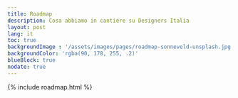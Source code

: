 ```yaml
---
title: Roadmap
description: Cosa abbiamo in cantiere su Designers Italia
layout: post
lang: it
toc: true
backgroundImage : '/assets/images/pages/roadmap-sonneveld-unsplash.jpg'
backgroundColor: 'rgba(90, 178, 255, .2)'
blueBlock: true
nodate: true
---
```

{% include roadmap.html %}
